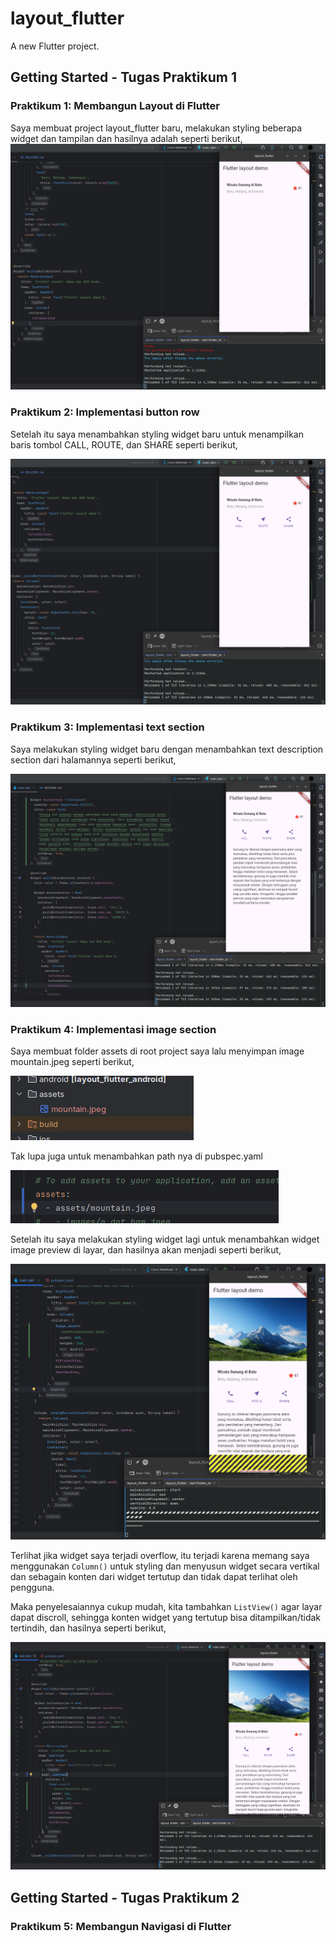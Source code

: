 # layout_flutter

A new Flutter project.


## Getting Started - Tugas Praktikum 1

### Praktikum 1: Membangun Layout di Flutter
Saya membuat project layout_flutter baru, melakukan styling beberapa widget dan tampilan dan hasilnya adalah seperti berikut,
[![create_new_proj](readme_assets/title_section.png)]()

### Praktikum 2: Implementasi button row
Setelah itu saya menambahkan styling widget baru untuk menampilkan baris tombol CALL, ROUTE, dan SHARE seperti berikut,

[![create_new_proj](readme_assets/button_section_column.png)]()

### Praktikum 3: Implementasi text section
Saya melakukan styling widget baru dengan menambahkan text description section dari halamannya seperti berikut,

[![create_new_proj](readme_assets/text_description_section.png)]()

### Praktikum 4: Implementasi image section
Saya membuat folder assets di root project saya lalu menyimpan image mountain.jpeg seperti berikut,

[![create_new_proj](readme_assets/image_preview_dir.png)]()

Tak lupa juga untuk menambahkan path nya di pubspec.yaml

[![create_new_proj](readme_assets/image_preview_pub.png)]()

Setelah itu saya melakukan styling widget lagi untuk menambahkan widget image preview di layar, dan hasilnya akan menjadi seperti berikut,

[![create_new_proj](readme_assets/image_preview_overflow.png)]()

Terlihat jika widget saya terjadi overflow, itu terjadi karena memang saya menggunakan `Column()` untuk styling dan menyusun widget secara vertikal dan sebagain konten dari widget tertutup dan tidak dapat terlihat oleh pengguna. 

Maka penyelesaiannya cukup mudah, kita tambahkan `ListView()` agar layar dapat discroll, sehingga konten widget yang tertutup bisa ditampilkan/tidak tertindih, dan hasilnya seperti berikut,

[![create_new_proj](readme_assets/image_preview_fix.png)]()

## Getting Started - Tugas Praktikum 2

### Praktikum 5: Membangun Navigasi di Flutter